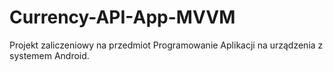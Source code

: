 # Currency-API-App-MVVM
Projekt zaliczeniowy na przedmiot Programowanie Aplikacji na urządzenia z systemem Android.
